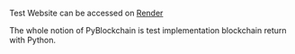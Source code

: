 Test Website can be accessed on 
<a href="https://pyblockchain.onrender.com" target="_blank">Render</a>

The whole notion of PyBlockchain is test implementation blockchain return with Python.
